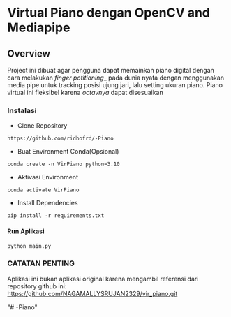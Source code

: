# Virtual Piano dengan OpenCV and Mediapipe

## Overview

Project ini dibuat agar pengguna dapat memainkan piano digital dengan cara melakukan _finger potitioning__ pada dunia nyata
dengan menggunakan media pipe untuk tracking posisi ujung jari, lalu setting ukuran piano.
Piano virtual ini fleksibel karena _octavnya_ dapat disesuaikan

### Instalasi

- Clone Repository
```
https://github.com/ridhofrd/-Piano
```
- Buat Environment Conda(Opsional)
```
conda create -n VirPiano python=3.10
```
- Aktivasi Environment
```
conda activate VirPiano
```

- Install Dependencies
```
pip install -r requirements.txt
```

#### Run Aplikasi

```
python main.py
```

### CATATAN PENTING
Aplikasi ini bukan aplikasi original karena mengambil referensi dari repository github ini: https://github.com/NAGAMALLYSRUJAN2329/vir_piano.git

"# -Piano" 
